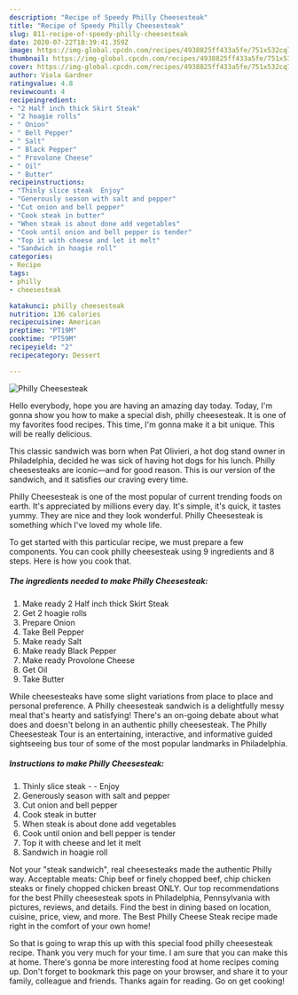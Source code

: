 ```yaml
---
description: "Recipe of Speedy Philly Cheesesteak"
title: "Recipe of Speedy Philly Cheesesteak"
slug: 811-recipe-of-speedy-philly-cheesesteak
date: 2020-07-22T18:39:41.359Z
image: https://img-global.cpcdn.com/recipes/4938825ff433a5fe/751x532cq70/philly-cheesesteak-recipe-main-photo.jpg
thumbnail: https://img-global.cpcdn.com/recipes/4938825ff433a5fe/751x532cq70/philly-cheesesteak-recipe-main-photo.jpg
cover: https://img-global.cpcdn.com/recipes/4938825ff433a5fe/751x532cq70/philly-cheesesteak-recipe-main-photo.jpg
author: Viola Gardner
ratingvalue: 4.8
reviewcount: 4
recipeingredient:
- "2 Half inch thick Skirt Steak"
- "2 hoagie rolls"
- " Onion"
- " Bell Pepper"
- " Salt"
- " Black Pepper"
- " Provolone Cheese"
- " Oil"
- " Butter"
recipeinstructions:
- "Thinly slice steak  Enjoy"
- "Generously season with salt and pepper"
- "Cut onion and bell pepper"
- "Cook steak in butter"
- "When steak is about done add vegetables"
- "Cook until onion and bell pepper is tender"
- "Top it with cheese and let it melt"
- "Sandwich in hoagie roll"
categories:
- Recipe
tags:
- philly
- cheesesteak

katakunci: philly cheesesteak 
nutrition: 136 calories
recipecuisine: American
preptime: "PT19M"
cooktime: "PT59M"
recipeyield: "2"
recipecategory: Dessert

---
```



![Philly Cheesesteak](https://img-global.cpcdn.com/recipes/4938825ff433a5fe/751x532cq70/philly-cheesesteak-recipe-main-photo.jpg)

Hello everybody, hope you are having an amazing day today. Today, I'm gonna show you how to make a special dish, philly cheesesteak. It is one of my favorites food recipes. This time, I'm gonna make it a bit unique. This will be really delicious.

This classic sandwich was born when Pat Olivieri, a hot dog stand owner in Philadelphia, decided he was sick of having hot dogs for his lunch. Philly cheesesteaks are iconic—and for good reason. This is our version of the sandwich, and it satisfies our craving every time.

Philly Cheesesteak is one of the most popular of current trending foods on earth. It's appreciated by millions every day. It's simple, it's quick, it tastes yummy. They are nice and they look wonderful. Philly Cheesesteak is something which I've loved my whole life.


To get started with this particular recipe, we must prepare a few components. You can cook philly cheesesteak using 9 ingredients and 8 steps. Here is how you cook that.

<!--inarticleads1-->

##### The ingredients needed to make Philly Cheesesteak:

1. Make ready 2 Half inch thick Skirt Steak
1. Get 2 hoagie rolls
1. Prepare  Onion
1. Take  Bell Pepper
1. Make ready  Salt
1. Make ready  Black Pepper
1. Make ready  Provolone Cheese
1. Get  Oil
1. Take  Butter


While cheesesteaks have some slight variations from place to place and personal preference. A Philly cheesesteak sandwich is a delightfully messy meal that&#39;s hearty and satisfying! There&#39;s an on-going debate about what does and doesn&#39;t belong in an authentic philly cheesesteak. The Philly Cheesesteak Tour is an entertaining, interactive, and informative guided sightseeing bus tour of some of the most popular landmarks in Philadelphia. 

<!--inarticleads2-->

##### Instructions to make Philly Cheesesteak:

1. Thinly slice steak -  - Enjoy
1. Generously season with salt and pepper
1. Cut onion and bell pepper
1. Cook steak in butter
1. When steak is about done add vegetables
1. Cook until onion and bell pepper is tender
1. Top it with cheese and let it melt
1. Sandwich in hoagie roll


Not your &#34;steak sandwich&#34;, real cheesesteaks made the authentic Philly way. Acceptable meats: Chip beef or finely chopped beef, chip chicken steaks or finely chopped chicken breast ONLY. Our top recommendations for the best Philly cheesesteak spots in Philadelphia, Pennsylvania with pictures, reviews, and details. Find the best in dining based on location, cuisine, price, view, and more. The Best Philly Cheese Steak recipe made right in the comfort of your own home! 

So that is going to wrap this up with this special food philly cheesesteak recipe. Thank you very much for your time. I am sure that you can make this at home. There's gonna be more interesting food at home recipes coming up. Don't forget to bookmark this page on your browser, and share it to your family, colleague and friends. Thanks again for reading. Go on get cooking!
